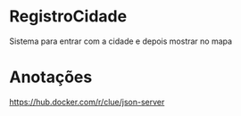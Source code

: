 # RegistroCidade
Sistema para entrar com a cidade e depois mostrar no mapa

# Anotações
https://hub.docker.com/r/clue/json-server
